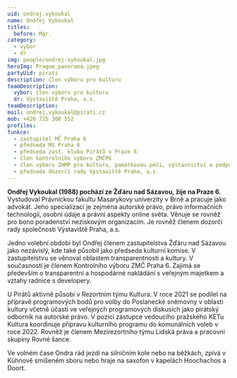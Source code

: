 ```yaml
---
uid: ondrej.vykoukal
name: Ondřej Vykoukal
titles:
  before: Mgr.
category: 
  - vybor
  - dr
img: people/ondrej-vykoukal.jpg
heroImg: Prague_panorama.jpeg
partyUid: pirati
description: člen výboru pro kulturu
teamDescription:
  vybor: člen výboru pro kulturu
  dr: Výstaviště Praha, a.s.
teamDescription:
mail: ondrej.vykoukal@pirati.cz
mob: +420 725 300 552
profiles:
funkce:
  - zastupitel MČ Praha 6
  - předseda MS Praha 6
  - předseda zast. klubu Pirátů v Praze 6
  - člen kontrolního výboru ZMČP6
  - člen výboru ZHMP pro kulturu, památkovou péči, výstavnictví a podporu cestovního ruchu 
  - předseda dozorčí rady Výstaviště Praha, a.s.
---
```


**Ondřej Vykoukal (1988) pochází ze Žďáru nad Sázavou, žije na Praze 6.** Vystudoval Právnickou fakultu Masarykovy univerzity v Brně a pracuje jako advokát. Jeho specializací je zejména autorské právo, právo informačních technologií, osobní údaje a právní aspekty online světa. Věnuje se rovněž pro bono poradenství neziskovým organizacím. Je rovněž členem dozorčí rady společnosti Výstaviště Praha, a.s.

Jedno volební období byl Ondřej členem zastupitelstva Žďáru nad Sázavou jako nezávislý, kde také působil jako předseda kulturní komise. V zastupitelstvu se věnoval oblastem transparentnosti a kultury. V současnosti je členem Kontrolního výboru ZMČ Praha 6. Zajímá se především o transparentní a hospodárné nakládání s veřejným majetkem a vztahy radnice s developery.

U Pirátů aktivně působí v Rezortním týmu Kultura. V roce 2021 se podílel na přípravě programových bodů pro volby do Poslanecké sněmovny v oblasti kultury včetně účasti ve veřejných programových diskusích jako pirátský odborník na autorské právo. V pozici zástupce vedoucího pražského KETu Kultura koordinuje přípravu kulturního programu do komunálních voleb v roce 2022. Rovněž je členem Mezirezortního týmu Lidská práva a pracovní skupiny Rovné šance.

Ve volném čase Ondra rád jezdí na silničním kole nebo na běžkách, zpívá v Kühnově smíšeném sboru nebo hraje na saxofon v kapelách Hoochachos a Doort.
